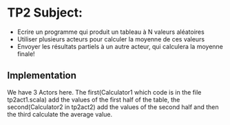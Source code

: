 TP2 Subject:
============
- Ecrire un programme qui produit un tableau à N valeurs aléatoires
- Utiliser plusieurs acteurs pour calculer la moyenne de ces valeurs
- Envoyer les résultats partiels à un autre acteur, qui calculera la moyenne finale!

Implementation
---------------
We have 3 Actors here.
The first(Calculator1 which code is in the file tp2act1.scala) add the values of the
first half of the table, the second(Calculator2 in tp2act2) add the values of the
second half and then the third calculate the average value.